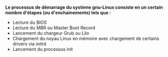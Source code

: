 **Le processus de démarrage du système gnu-Linux consiste en un certain nombre d'étapes (ou d'enchainements) tels que :**
* Lecture du BIOS
* Lecture du MBR ou Master Boot Record
* Lancement du chargeur Grub ou Lilo
* Chargement du noyau Linux en mémoire avec chargement de certains drivers via initrd
* Lancement du processus init
